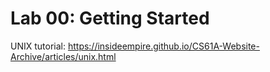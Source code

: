 # Lab 00: Getting Started

UNIX tutorial: https://insideempire.github.io/CS61A-Website-Archive/articles/unix.html
